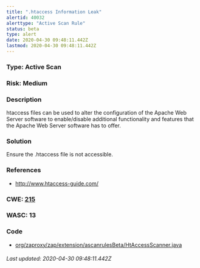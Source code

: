 ```yaml
---
title: ".htaccess Information Leak"
alertid: 40032
alerttype: "Active Scan Rule"
status: beta
type: alert
date: 2020-04-30 09:48:11.442Z
lastmod: 2020-04-30 09:48:11.442Z
---
```

### Type: Active Scan

### Risk: Medium

### Description

htaccess files can be used to alter the configuration of the Apache Web Server software to enable/disable additional functionality and features that the Apache Web Server software has to offer. 

### Solution

Ensure the .htaccess file is not accessible.

### References

* http://www.htaccess-guide.com/

### CWE: [215](https://cwe.mitre.org/data/definitions/215.html)

### WASC:  13

### Code

 * [org/zaproxy/zap/extension/ascanrulesBeta/HtAccessScanner.java](https://github.com/zaproxy/zap-extensions/blob/master/addOns/ascanrulesBeta/src/main/java/org/zaproxy/zap/extension/ascanrulesBeta/HtAccessScanner.java)

###### Last updated: 2020-04-30 09:48:11.442Z
